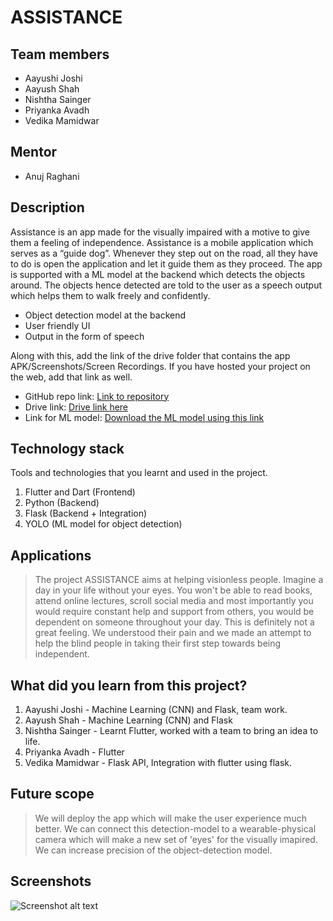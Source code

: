 # ASSISTANCE

## Team members
* Aayushi Joshi
* Aayush Shah
* Nishtha Sainger
* Priyanka Avadh
* Vedika Mamidwar

## Mentor
* Anuj Raghani

## Description

Assistance is an app made for the visually impaired with a motive to give them a feeling of independence. Assistance is a mobile application which serves as a “guide dog”. Whenever they step out on the road, all they have to do is open the application and let it guide them as they proceed. The app is supported with a ML model at the backend which detects the objects around. The objects hence detected are told to the user as a speech output which helps them to walk freely and confidently.

* Object detection model at the backend
* User friendly UI
* Output in the form of speech


Along with this, add the link of the drive folder that contains the app APK/Screenshots/Screen Recordings. If you have hosted your project on the web, add that link as well.

* GitHub repo link: [Link to repository](https://github.com/003ash/Assistance)
* Drive link: [Drive link here](https://drive.google.com/)
* Link for ML model: [Download the ML model using this link](https://drive.google.com/file/d/107skJf_dChg7qNPD2D2LQYdjRiFxxbIG/view?usp=sharing)

## Technology stack

Tools and technologies that you learnt and used in the project.

1. Flutter and Dart (Frontend)
2. Python (Backend)
3. Flask (Backend + Integration)
4. YOLO (ML model for object detection)

## Applications
>The project ASSISTANCE aims at helping visionless people. Imagine a day in your life without your eyes. You won't be able to read books, attend online lectures, scroll social media and most importantly you would require constant help and support from others, you would be dependent on someone throughout your day. This is definitely not a great feeling.
 We understood their pain and we made an attempt to help the blind people in taking their first step towards being independent.

## What did you learn from this project?

1. Aayushi Joshi - Machine Learning (CNN) and Flask, team work.
2. Aayush Shah - Machine Learning (CNN) and Flask
3. Nishtha Sainger - Learnt Flutter, worked with a team to bring an idea to life.
4. Priyanka Avadh - Flutter
5. Vedika Mamidwar - Flask API, Integration with flutter using flask.

## Future scope
>We will deploy the app which will make the user experience much better.
>We can connect this detection-model to a wearable-physical camera which will make a new set of 'eyes' for the visually imapired.
>We can increase precision of the object-detection model.

## Screenshots


![Screenshot alt text](https://edtimes.in/wp-content/uploads/2018/09/NikeMeme10-640x633.jpg "Here is a screenshot")
